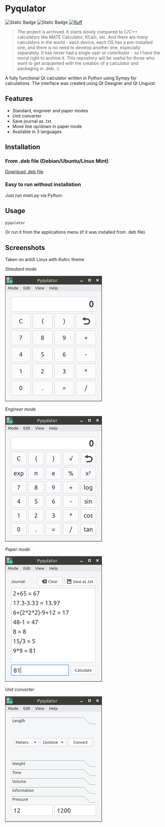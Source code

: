 # Pyqulator

![Static Badge](https://img.shields.io/badge/License-GNU_GPL_v3-blue)
![Static Badge](https://img.shields.io/badge/PyQt-6-green)
[![Ruff](https://img.shields.io/endpoint?url=https://raw.githubusercontent.com/astral-sh/ruff/main/assets/badge/v2.json)](https://github.com/astral-sh/ruff)

> The project is archived. It starts slowly compared to C/C++ calculators like MATE Calculator, KCalc, etc. And there are many calculators in the world - each device, each OS has a pre-installed one, and there is no need to develop another one, especially separately. It has never had a single user or contributor - so I have the moral right to archive it. This repository will be useful for those who want to get acquainted with the creation of a calculator and packaging in .deb. :)

A fully functional Qt calculator written in Python using Sympy for calculations. The interface was created using Qt Designer and Qt Linguist.

## Features
+ Standard, engineer and paper modes
+ Unit converter
+ Save journal as .txt
+ Move line up/down in paper mode
+ Available in 3 languages

## Installation
### From .deb file (Debian/Ubuntu/Linux Mint)
[Download .deb file](https://github.com/limafresh/pyqulator/releases)

### Easy to run without installation
Just run *main.py* via Python.

## Usage
```bash
pyqulator
```
Or run it from the applications menu (if it was installed from .deb file).

## Screenshots

Taken on antiX Linux with KvArc theme

*Standard mode*

![Screenshot](https://raw.githubusercontent.com/limafresh/pyqulator/main/screenshots/screenshot1.png)

*Engineer mode*

![Screenshot](https://raw.githubusercontent.com/limafresh/pyqulator/main/screenshots/screenshot2.png)

*Paper mode*

![Screenshot](https://raw.githubusercontent.com/limafresh/pyqulator/main/screenshots/screenshot3.png)

*Unit converter*

![Screenshot](https://raw.githubusercontent.com/limafresh/pyqulator/main/screenshots/screenshot4.png)
